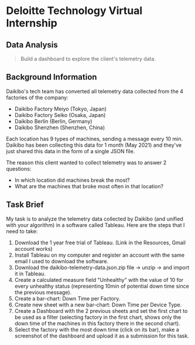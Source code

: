 # Deloitte Technology Virtual Internship

## Data Analysis
> Build a dashboard to explore the client's telemetry data.

## Background Information
Daikibo's tech team has converted all telemetry data collected from the 4 factories of the company:

* Daikibo Factory Meiyo (Tokyo, Japan)
* Daikibo Factory Seiko (Osaka, Japan)
* Daikibo Berlin (Berlin, Germany)
* Daikibo Shenzhen (Shenzhen, China)

Each location has 9 types of machines, sending a message every 10 min. Daikibo has been collecting this data for 1 month (May 2021) and they've just shared this data in the form of a single JSON file.

The reason this client wanted to collect telemetry was to answer 2 questions:

* In which location did machines break the most?
* What are the machines that broke most often in that location?

## Task Brief
My task is to analyze the telemetry data collected by Daikibo (and unified with your algorithm) in a software called Tableau. Here are the steps that I need to take:

1. Download the 1 year free trial of Tableau. (Link in the Resources, Gmail account works)
2. Install Tableau on my computer and register an account with the same email I used to download the software.
3. Download the daikibo-telemetry-data.json.zip file -> unzip -> and import it in Tableau.
4. Create a calculated measure field "Unhealthy" with the value of 10 for every unhealthy status (representing 10min of potential down time since the previous message).
5. Create a bar-chart: Down Time per Factory.
6. Create new sheet with a new bar-chart: Down Time per Device Type.
7. Create a Dashboard with the 2 previous sheets and set the first chart to be used as a filter (selecting factory in the first chart, shows only the down time of the machines in this factory there in the second chart).
8. Select the factory with the most down time (click on its bar), make a screenshot of the dashboard and upload it as a submission for this task.
